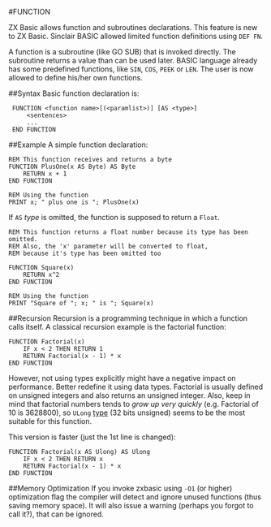 #FUNCTION

ZX Basic allows function and subroutines declarations. This feature is new to ZX Basic.
Sinclair BASIC allowed limited function definitions using `DEF FN`.

A function is a subroutine (like GO SUB) that is invoked directly.
The subroutine returns a value than can be used later.
BASIC language already has some predefined functions, like `SIN`, `COS`, `PEEK` or `LEN`.
The user is now allowed to define his/her own functions.

##Syntax
Basic function declaration is:

```
 FUNCTION <function name>[(<paramlist>)] [AS <type>]
     <sentences>
     ...
 END FUNCTION
```
##Example
A simple function declaration:

```
REM This function receives and returns a byte
FUNCTION PlusOne(x AS Byte) AS Byte
    RETURN x + 1
END FUNCTION

REM Using the function
PRINT x; " plus one is "; PlusOne(x)
```

If `AS` _type_ is omitted, the function is supposed to return a `Float`.

```
REM This function returns a float number because its type has been omitted.
REM Also, the 'x' parameter will be converted to float,
REM because it's type has been omitted too

FUNCTION Square(x)
    RETURN x^2
END FUNCTION

REM Using the function
PRINT "Square of "; x; " is "; Square(x)
```

##Recursion
Recursion is a programming technique in which a function calls itself. A classical recursion example is the factorial function:

```
FUNCTION Factorial(x)
    IF x < 2 THEN RETURN 1
    RETURN Factorial(x - 1) * x
END FUNCTION
```

However, not using types explicitly might have a negative impact on performance.
Better redefine it using data types. Factorial is usually defined on unsigned integers and also returns an unsigned
integer. Also, keep in mind that factorial numbers tends to _grow up very quickly_ (e.g. Factorial of 10 is 3628800),
so `ULong` [type](types.md) (32 bits unsigned) seems to be the most suitable for this function.

This version is faster (just the 1st line is changed):

```
FUNCTION Factorial(x AS Ulong) AS Ulong
    IF x < 2 THEN RETURN x
    RETURN Factorial(x - 1) * x
END FUNCTION
```

##Memory Optimization
If you invoke zxbasic using `-O1` (or higher) optimization flag the compiler will detect and ignore unused functions
(thus saving memory space). It will also issue a warning (perhaps you forgot to call it?),
that can be ignored.
